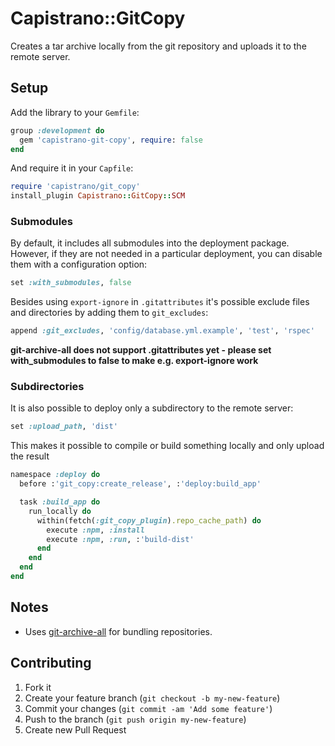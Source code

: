 # Capistrano::GitCopy

Creates a tar archive locally from the git repository and uploads it to the remote server.

## Setup

Add the library to your `Gemfile`:

```ruby
group :development do
  gem 'capistrano-git-copy', require: false
end
```

And require it in your `Capfile`:

```ruby
require 'capistrano/git_copy'
install_plugin Capistrano::GitCopy::SCM
```

### Submodules
By default, it includes all submodules into the deployment package. However,
if they are not needed in a particular deployment, you can disable them with
a configuration option:
```ruby
set :with_submodules, false
```
Besides using `export-ignore` in `.gitattributes` it's possible exclude files and directories by
adding them to `git_excludes`:
```ruby
append :git_excludes, 'config/database.yml.example', 'test', 'rspec'
```
**git-archive-all does not support .gitattributes yet - please set with_submodules to false to make e.g. export-ignore work**

### Subdirectories

It is also possible to deploy only a subdirectory to the remote server:
```ruby
set :upload_path, 'dist'
```
This makes it possible to compile or build something locally and only upload the result
```ruby
namespace :deploy do
  before :'git_copy:create_release', :'deploy:build_app'

  task :build_app do
    run_locally do
      within(fetch(:git_copy_plugin).repo_cache_path) do
        execute :npm, :install
        execute :npm, :run, :'build-dist'
      end
    end
  end
end
```

## Notes

* Uses [git-archive-all](https://github.com/Kentzo/git-archive-all) for bundling repositories.

## Contributing

1. Fork it
2. Create your feature branch (`git checkout -b my-new-feature`)
3. Commit your changes (`git commit -am 'Add some feature'`)
4. Push to the branch (`git push origin my-new-feature`)
5. Create new Pull Request

